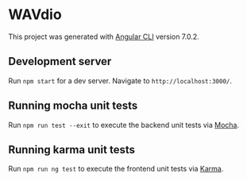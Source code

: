 # WAVdio

This project was generated with [Angular CLI](https://github.com/angular/angular-cli) version 7.0.2.

## Development server

Run `npm start` for a dev server. Navigate to `http://localhost:3000/`.

## Running mocha unit tests

Run `npm run test --exit` to execute the backend unit tests via [Mocha](https://mochajs.org/api/mocha.runner).

## Running karma unit tests

Run `npm run ng test` to execute the frontend unit tests via [Karma](https://karma-runner.github.io).
